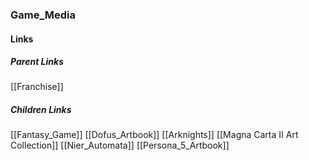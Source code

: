 ### Game_Media
#### Links
##### Parent Links
[[Franchise]]
##### Children Links
[[Fantasy_Game]]
[[Dofus_Artbook]]
[[Arknights]]
[[Magna Carta II Art Collection]]
[[Nier_Automata]]
[[Persona_5_Artbook]]

